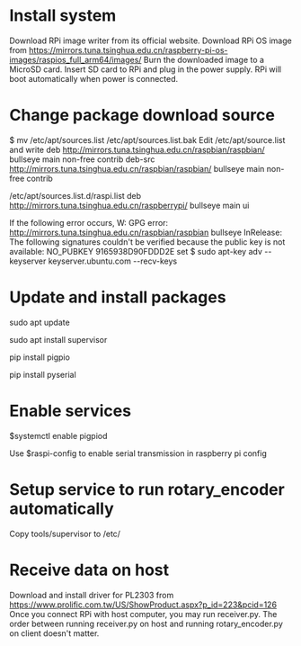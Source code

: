 # Install system
Download RPi image writer from its official website.
Download RPi OS image from https://mirrors.tuna.tsinghua.edu.cn/raspberry-pi-os-images/raspios_full_arm64/images/
Burn the downloaded image to a MicroSD card.
Insert SD card to RPi and plug in the power supply. RPi will boot automatically when power is connected.

# Change package download source
$ mv /etc/apt/sources.list /etc/apt/sources.list.bak
Edit /etc/apt/source.list and write
deb http://mirrors.tuna.tsinghua.edu.cn/raspbian/raspbian/ bullseye main non-free contrib
deb-src http://mirrors.tuna.tsinghua.edu.cn/raspbian/raspbian/ bullseye main non-free contrib

/etc/apt/sources.list.d/raspi.list
deb http://mirrors.tuna.tsinghua.edu.cn/raspberrypi/ bullseye main ui

If the following error occurs,
W: GPG error: http://mirrors.tuna.tsinghua.edu.cn/raspbian/raspbian bullseye InRelease: The following signatures couldn't be verified because the public key is not available: NO_PUBKEY 9165938D90FDDD2E
set $ sudo apt-key adv --keyserver keyserver.ubuntu.com --recv-keys <PUBKEY>

# Update and install packages
sudo apt update

sudo apt install supervisor

pip install pigpio

pip install pyserial

# Enable services
$systemctl enable pigpiod

Use $raspi-config to enable serial transmission in raspberry pi config

# Setup service to run rotary_encoder automatically
Copy tools/supervisor to /etc/

# Receive data on host
Download and install driver for PL2303 from https://www.prolific.com.tw/US/ShowProduct.aspx?p_id=223&pcid=126
Once you connect RPi with host computer, you may run receiver.py.
The order between running receiver.py on host and running rotary_encoder.py on client doesn't matter.

